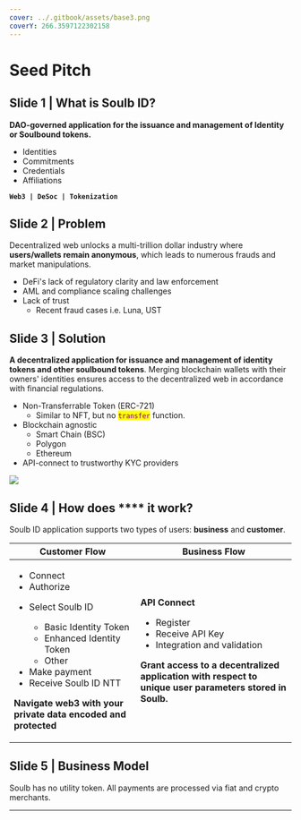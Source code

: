 ```yaml
---
cover: ../.gitbook/assets/base3.png
coverY: 266.3597122302158
---
```


# Seed Pitch

## Slide 1 | What is Soulb ID?

**DAO-governed application for the issuance and management of Identity or Soulbound tokens.**

* Identities
* Commitments
* Credentials
* Affiliations

**`Web3 | DeSoc | Tokenization`**

## Slide 2 | **Problem**

Decentralized web unlocks a multi-trillion dollar industry where **users/wallets remain anonymous**, which leads to numerous frauds and market manipulations.

* DeFi's lack of regulatory clarity and law enforcement
* AML and compliance scaling challenges
* Lack of trust
  * Recent fraud cases i.e. Luna, UST

## **Slide 3 | Solution**

**A decentralized application for issuance and management of identity tokens and other soulbound tokens**. Merging blockchain wallets with their owners' identities ensures access to the decentralized web in accordance with financial regulations.

* Non-Transferrable Token (ERC-721)
  * Similar to NFT, but no <mark style="color:purple;">`transfer`</mark> function.
* Blockchain agnostic
  * Smart Chain (BSC)
  * Polygon
  * Ethereum
* API-connect to trustworthy KYC providers

![](<../.gitbook/assets/\_--\_NTT-Solution-Architecture-MVP (1) (1).svg>)

## Slide 4 | How does **** it work?

Soulb ID application supports two types of users: **business** and **customer**.

| Customer Flow                                                                                                                                                                                                                                                                                       | Business Flow                                                                                                                                                                                                                                                                                               |
| --------------------------------------------------------------------------------------------------------------------------------------------------------------------------------------------------------------------------------------------------------------------------------------------------- | ----------------------------------------------------------------------------------------------------------------------------------------------------------------------------------------------------------------------------------------------------------------------------------------------------------- |
| <ul><li>Connect</li><li>Authorize</li><li><p>Select Soulb ID</p><ul><li>Basic Identity Token</li><li>Enhanced Identity Token</li><li>Other</li></ul></li><li>Make payment </li><li>Receive Soulb ID NTT</li></ul><p><strong>Navigate web3 with your private data encoded and protected</strong></p> | <p><strong>API Connect</strong></p><ul><li>Register</li><li>Receive API Key</li><li>Integration and validation</li></ul><p><strong>Grant access to a decentralized application with respect to unique user parameters stored in Soulb.</strong> </p><p><strong></strong></p><p><strong></strong></p><p></p> |

## **Slide 5 | Business Model**

Soulb has no utility token. All payments are processed via fiat and crypto merchants.



****

